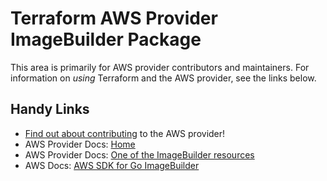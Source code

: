 # Terraform AWS Provider ImageBuilder Package

This area is primarily for AWS provider contributors and maintainers. For information on _using_ Terraform and the AWS provider, see the links below.


## Handy Links

* [Find out about contributing](../../../docs/contributing) to the AWS provider!
* AWS Provider Docs: [Home](https://registry.terraform.io/providers/hashicorp/aws/latest/docs)
* AWS Provider Docs: [One of the ImageBuilder resources](https://registry.terraform.io/providers/hashicorp/aws/latest/docs/resources/imagebuilder_component)
* AWS Docs: [AWS SDK for Go ImageBuilder](https://docs.aws.amazon.com/sdk-for-go/api/service/imagebuilder/)
